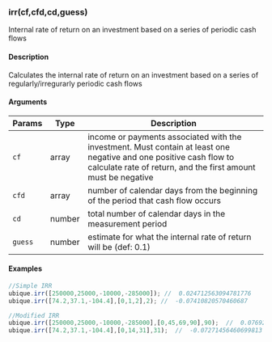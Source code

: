 ### irr(cf,cfd,cd,guess)

Internal rate of return on an investment based on a series of periodic cash flows


#### Description

Calculates the internal rate of return on an investment based on a series of regularly/irregurarly periodic cash flows  



#### Arguments

|Params|Type|Description
|---------|----|-----------
|`cf` | array |    income or payments associated with the investment. Must contain at least one negative and one positive cash flow to calculate rate of return, and the first amount must be negative
|`cfd` | array |   number of calendar days from the beginning of the period that cash flow occurs
|`cd` | number |    total number of calendar days in the measurement period
|`guess` | number | estimate for what the internal rate of return will be (def: 0.1)


#### Examples

```js
//Simple IRR
ubique.irr([250000,25000,-10000,-285000]); //  0.024712563094781776
ubique.irr([74.2,37.1,-104.4],[0,1,2],2); //  -0.07410820570460687

//Modified IRR
ubique.irr([250000,25000,-10000,-285000],[0,45,69,90],90);  //  0.07692283872311274
ubique.irr([74.2,37.1,-104.4],[0,14,31],31);  //  -0.07271456460699813
```

